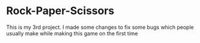 # Rock-Paper-Scissors
This is my 3rd project. I made some changes to fix some bugs which people usually make while making this game on the first time